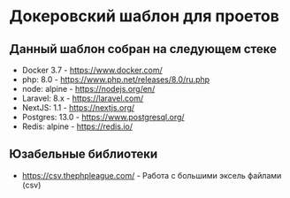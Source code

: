 # Докеровский шаблон для проетов

## Данный шаблон собран на следующем стеке
* Docker 3.7 - https://www.docker.com/
* php: 8.0 - https://www.php.net/releases/8.0/ru.php
* node: alpine - https://nodejs.org/en/ 
* Laravel: 8.x - https://laravel.com/
* NextJS: 1.1 - https://nextjs.org/
* Postgres: 13.0 - https://www.postgresql.org/
* Redis: alpine - https://redis.io/


## Юзабельные библиотеки
* https://csv.thephpleague.com/ - Работа с большими эксель файлами (csv) 
